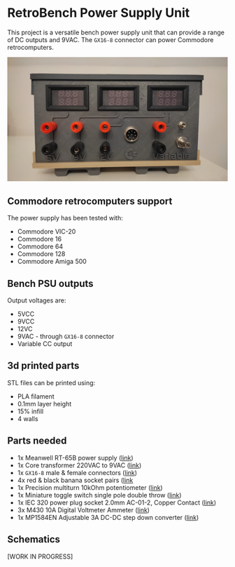 # RetroBench Power Supply Unit

This project is a versatile bench power supply unit that can provide a range of DC outputs and 9VAC. The `GX16-8` connector can power Commodore retrocomputers.

![Front view](/pics/psu3.jpg)

## Commodore retrocomputers support

The power supply has been tested with:

- Commodore VIC-20
- Commodore 16
- Commodore 64
- Commodore 128
- Commodore Amiga 500

## Bench PSU outputs

Output voltages are:

- 5VCC
- 9VCC
- 12VC
- 9VAC - through `GX16-8` connector
- Variable CC output

## 3d printed parts

STL files can be printed using:

- PLA filament
- 0.1mm layer height
- 15% infill
- 4 walls

## Parts needed

- 1x Meanwell RT-65B power supply ([link](https://www.aliexpress.com/item/1005006587968530.html))
- 1x Core transformer 220VAC to 9VAC ([link](https://www.aliexpress.com/item/4001293606204.html))
- 1x `GX16-8` male & female connectors ([link](https://www.aliexpress.com/item/1005005686517100.html))
- 4x red & black banana socket pairs ([link](https://www.aliexpress.com/item/32969822440.html)
- 1x Precision multiturn 10kOhm potentiometer ([link](https://www.aliexpress.com/item/32858999042.html))
- 1x Miniature toggle switch single pole double throw ([link](https://www.aliexpress.com/item/33012530737.html))
- 1x IEC 320 power plug socket 2.0mm AC-01-2, Copper Contact ([link](https://www.aliexpress.com/item/1005004921974470.html))
- 3x M430 10A Digital Voltmeter Ammeter ([link](https://www.aliexpress.com/item/1005002338207839.html))
- 1x MP1584EN Adjustable 3A DC-DC step down converter ([link](https://www.aliexpress.com/w/wholesale-mp1584en.html))

## Schematics

[WORK IN PROGRESS]
